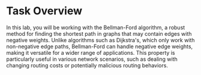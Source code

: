 # Task Overview
In this lab, you will be working with the Bellman-Ford algorithm, a robust method for finding
the shortest path in graphs that may contain edges with negative weights. Unlike algorithms
such as Dijkstra's, which only work with non-negative edge paths, Bellman-Ford can handle
negative edge weights, making it versatile for a wider range of applications. This property is
particularly useful in various network scenarios, such as dealing with changing routing costs
or potentially malicious routing behaviors.
